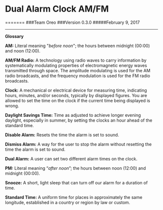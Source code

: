#  Dual Alarm Clock AM/FM
=======
###Team Oreo
###Version 0.3.0
#####February 9, 2017




---

**Glossary**

**AM:** Literal meaning "*before noon*"; the hours between midnight (00:00) and noon (12:00).

**AM/FM Radio:** A technology using radio waves to carry information by systematically modulating properties of electromagnetic energy waves transmitted through space. The amplitude modulating is used for the AM radio broadcasts, and the frequency modulation is used for the FM radio broadcasts.

**Clock:** A mechanical or electrical device for measuring time, indicating hours, minutes, and/or seconds, typically by displayed figures.  You are allowed to set the time on the clock if the current time being displayed is wrong.

**Daylight Savings Time:** Time as adjusted to achieve longer evening daylight, especially in summer, by setting the clocks an hour ahead of the standard time.

**Disable Alarm:** Resets the time the alarm is set to sound.

**Dismiss Alarm:** A way for the user to stop the alarm without resetting the time the alarm is set to sound.

**Dual Alarm:** A user can set two different alarm times on the clock.

**PM:** Literal meaning “*after noon*”; the hours between noon (12:00) and midnight (00:00).


**Snooze:** A short, light sleep that can turn off our alarm for a duration of time.


**Standard Time:** A uniform time for places in approximately the same longitude, established in a country or region by law or custom.
